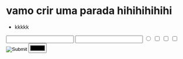# vamo crir uma parada hihihihihihi

- kkkkk
<input type ="text">

<input type ="passeword">


<input type ="radio">
<input type ="checkbox">
<input type ="checkbox">
<input type ="checkbox">
<input type ="image">
<input type ="color">